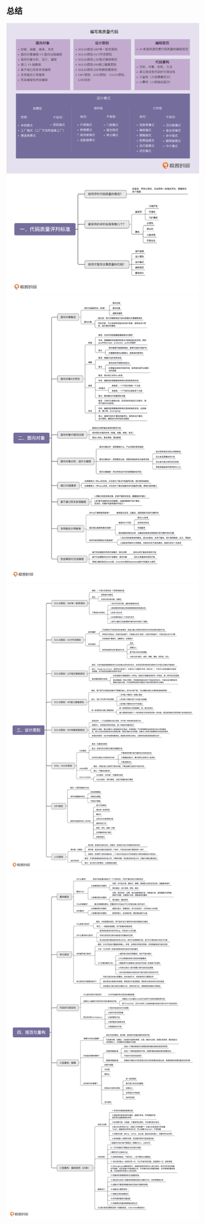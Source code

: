 ## 总结
![](./pics/21-总结.png)
![](./pics/21-2-总结.jpg)
![](./pics/21-3-总结.jpg)
![](./pics/21-4-总结.jpg)
![](./pics/21-5-总结.jpg)